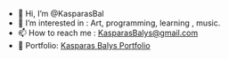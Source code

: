 - 👋 Hi, I’m @KasparasBal
- 👀 I’m interested in : Art, programming, learning , music.
- 📫 How to reach me : KasparasBalys@gmail.com
- 💞️ Portfolio: [Kasparas Balys Portfolio](https://kasparasbal.github.io/)
